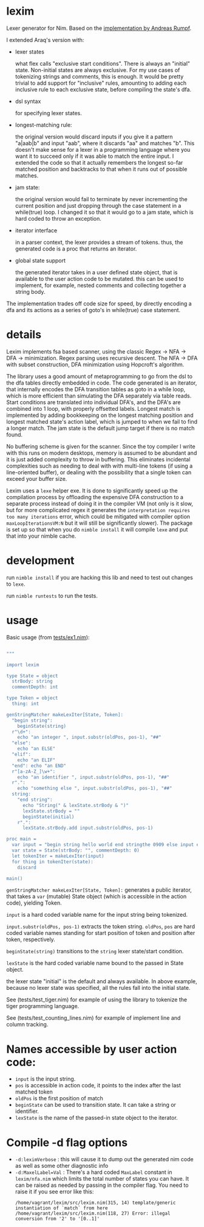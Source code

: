 # lexim
Lexer generator for Nim. Based on the [implementation by Andreas Rumpf](https://github.com/Araq/lexim). 


I extended Araq's version with: 
* lexer states

  what flex calls "exclusive start conditions". There is always an "initial" state. Non-initial states are always exclusive. For my use cases of tokenizing strings and comments, this is enough. It would be pretty trivial to add support for "inclusive" rules, amounting to adding each inclusive rule to each exclusive state, before compiling the state's dfa. 

* dsl syntax 

  for specifying lexer states. 

* longest-matching rule: 

  the original version would discard inputs if you give it a pattern "a|aab|b" and input "aab", where it discards "aa" and matches "b". This doesn't make sense for a lexer in a programming language where you want it to succeed only if it was able to match the entire input. I extended the code so that it actually remembers the longest so-far matched position and backtracks to that when it runs out of possible matches. 

* jam state: 

  the original version would fail to terminate by never incrementing the current position and just dropping through the case statement in a while(true) loop. I changed it so that it would go to a jam state, which is hard coded to throw an exception. 

* iterator interface 

  in a parser context, the lexer provides a stream of tokens. thus, the generated code is a proc that returns an iterator. 

* global state support

  the generated iterator takes in a user defined state object, that is available to the user action code to be mutated. this can be used to implement, for example, nested comments and collecting together a string body. 

The implementation trades off code size for speed, by directly encoding a dfa and its actions as a series of goto's in while(true) case statement. 

# details 

Lexim implements fsa based scanner, using the classic Regex -> NFA -> DFA -> minimization. Regex parsing uses recursive descent. The NFA -> DFA with subset construction, DFA minimization using Hopcroft's algorithm. 

The library uses a good amount of metaprogramming to go from the dsl to the dfa tables directly embedded in code. The code generated is an iterator, that internally encodes the DFA transition tables as goto in a while loop, which is more efficient than simulating the DFA separately via table reads. Start conditions are translated into individual DFA's, and the DFA's are combined into 1 loop, with properly offsetted labels. Longest match is implemented by adding bookkeeping on the longest matching position and longest matched state's action label, which is jumped to when we fail to find a longer match. The jam state is the default jump target if there is no match found. 

No buffering scheme is given for the scanner. Since the toy compiler I write with this runs on modern desktops, memory is assumed to be abundant and it is just added complexity to throw in buffering. This eliminates incidental complexities such as needing to deal with with multi-line tokens (if using a line-oriented buffer), or dealing with the possibility that a single token can exceed your buffer size. 

Lexim uses a `lexe` helper exe. It is done to significantly speed up the compilation process by offloading the expensive DFA construction to a separate process instead of doing it in the compiler VM (not only is it slow, but for more complicated regex it generates the `interpretation requires too many iterations` error, which could be mitigated with compiler option `maxLoopIterationsVM:N` but it will still be significantly slower). The package is set up so that when you do `nimble install` it will compile `lexe` and put that into your nimble cache. 


# development

run `nimble install` if you are hacking this lib and need to test out changes to `lexe`. 

run `nimble runtests` to run the tests. 


# usage 

Basic usage (from [tests/ex1.nim](tests/ex1.nim)):

```nim

"""

import lexim

type State = object
  strBody: string
  commentDepth: int

type Token = object
  thing: int

genStringMatcher makeLexIter[State, Token]:
  "begin string":
    beginState(string)
  r"\d+":
    echo "an integer ", input.substr(oldPos, pos-1), "##"
  "else":
    echo "an ELSE"
  "elif":
    echo "an ELIF"
  "end": echo "an END"
  r"[a-zA-Z_]\w+":
    echo "an identifier ", input.substr(oldPos, pos-1), "##"
  r".":
    echo "something else ", input.substr(oldPos, pos-1), "##"
  string:
    "end string":
      echo "String(" & lexState.strBody & ")"
      lexState.strBody = ""
      beginState(initial)
    r".":
      lexState.strBody.add input.substr(oldPos, pos-1)

proc main =
  var input = "begin string hello world end stringthe 0909 else input elif elseo end"
  var state = State(strBody: "", commentDepth: 0)
  let tokenIter = makeLexIter(input)
  for thing in tokenIter(state):
    discard

main()
```

`genStringMatcher makeLexIter[State, Token]:` generates a public iterator, that takes a `var` (mutable) State object (which is accessible in the action code), yielding Token. 

`input` is a hard coded variable name for the input string being tokenized. 

`input.substr(oldPos, pos-1)` extracts the token string. `oldPos`, `pos` are hard coded variable names standing for start position of token and position after token, respectively. 

`beginState(string)` transitions to the `string` lexer state/start condition. 

`lexState` is the hard coded variable name bound to the passed in State object. 

the lexer state "initial" is the default and always available. In above example, because no lexer state was specified, all the rules fall into the initial state. 

See (tests/test_tiger.nim) for example of using the library to tokenize the tiger programming language. 

See (tests/test_counting_lines.nim) for example of implement line and column tracking. 

# Names accessible by user action code: 
* `input` is the input string. 
* `pos` is accessible in action code, it points to the index after the last matched token 
* `oldPos` is the first position of match 
* `beginState` can be used to transition state. It can take a string or identifier. 
* `lexState` is the name of the passed-in state object to the iterator. 

# Compile -d flag options
* `-d:leximVerbose` : this will cause it to dump out the generated nim code as well as some other diagnostic info 
* `-d:MaxelLabel=Val` :
There's a hard coded `MaxLabel` constant in `lexim/nfa.nim` which limits the total number of states you can have. It can be raised as needed by passing in the compiler flag. You need to raise it if you see error like this: 
  ```
  /home/vagrant/lexim/src/lexim.nim(315, 14) template/generic instantiation of `match` from here
  /home/vagrant/lexim/src/lexim.nim(118, 27) Error: illegal conversion from '2' to '[0..1]'
  ```

